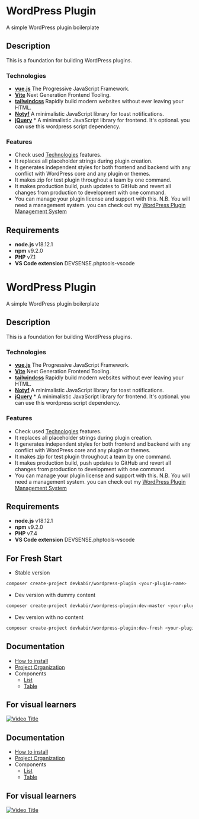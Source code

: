 # WordPress Plugin #
A simple WordPress plugin boilerplate

## Description ##

This is a foundation for building WordPress plugins.

### Technologies ###

- [**vue.js**](https://vuejs.org/) The Progressive JavaScript Framework.
- [**Vite**](https://vitejs.dev/) Next Generation Frontend Tooling.
- [**tailwindcss**](https://tailwindcss.com/) Rapidly build modern websites without ever leaving your HTML.
- [**Notyf**](https://github.com/caroso1222/notyf) A minimalistic JavaScript library for toast notifications.
- [**jQuery**](https://jquery.com/) * A minimalistic JavaScript library for frontend. It's optional. you can use this wordpress script dependency.

### Features ###

- Check used [Technologies](#technologies) features.
- It replaces all placeholder strings during plugin creation.
- It generates independent styles for both frontend and backend with any conflict with WordPress core and any plugin or themes.
- It makes zip for test plugin throughout a team by one command.
- It makes production build, push updates to GitHub and revert all changes from production to development with one command.
- You can manage your plugin license and support with this. N.B. You will need a management system. you can check out my [WordPress Plugin Management System](https://github.com/devkabir/wordpress-plugin-management-system)

## Requirements ##
- **node.js** v18.12.1
- **npm** v9.2.0
- **PHP** v7.1
- **VS Code extension** DEVSENSE.phptools-vscode

# WordPress Plugin #
A simple WordPress plugin boilerplate

## Description ##

This is a foundation for building WordPress plugins.

### Technologies ###

- [**vue.js**](https://vuejs.org/) The Progressive JavaScript Framework.
- [**Vite**](https://vitejs.dev/) Next Generation Frontend Tooling.
- [**tailwindcss**](https://tailwindcss.com/) Rapidly build modern websites without ever leaving your HTML.
- [**Notyf**](https://github.com/caroso1222/notyf) A minimalistic JavaScript library for toast notifications.
- [**jQuery**](https://jquery.com/) * A minimalistic JavaScript library for frontend. It's optional. you can use this wordpress script dependency.

### Features ###

- Check used [Technologies](#technologies) features.
- It replaces all placeholder strings during plugin creation.
- It generates independent styles for both frontend and backend with any conflict with WordPress core and any plugin or themes.
- It makes zip for test plugin throughout a team by one command.
- It makes production build, push updates to GitHub and revert all changes from production to development with one command.
- You can manage your plugin license and support with this. N.B. You will need a management system. you can check out my [WordPress Plugin Management System](https://github.com/devkabir/wordpress-plugin-management-system)

## Requirements ##
- **node.js** v18.12.1
- **npm** v9.2.0
- **PHP** v7.4
- **VS Code extension** DEVSENSE.phptools-vscode

## For Fresh Start #

- Stable version

```bash
composer create-project devkabir/wordpress-plugin <your-plugin-name> 
```
- Dev version with dummy content

```bash
composer create-project devkabir/wordpress-plugin:dev-master <your-plugin-name> 
```

- Dev version with no content

```bash
composer create-project devkabir/wordpress-plugin:dev-fresh <your-plugin-name> 
```

## Documentation

- [How to install](https://github.com/devkabir/wordpress-plugin/wiki#how-to-install)
- [Project Organization](https://github.com/devkabir/wordpress-plugin/wiki#project-organization)
- Components
  - [List](https://github.com/devkabir/wordpress-plugin/wiki/DataList)
  - [Table](https://github.com/devkabir/wordpress-plugin/wiki/DataTable)

## For visual learners
[![Video Title](https://img.youtube.com/vi/ZXu4Y2Wt3-k/0.jpg)](https://www.youtube.com/watch?v=ZXu4Y2Wt3-k)


## Documentation

- [How to install](https://github.com/devkabir/wordpress-plugin/wiki#how-to-install)
- [Project Organization](https://github.com/devkabir/wordpress-plugin/wiki#project-organization)
- Components
  - [List](https://github.com/devkabir/wordpress-plugin/wiki/DataList)
  - [Table](https://github.com/devkabir/wordpress-plugin/wiki/DataTable)

## For visual learners
[![Video Title](https://img.youtube.com/vi/ZXu4Y2Wt3-k/0.jpg)](https://www.youtube.com/watch?v=ZXu4Y2Wt3-k)
